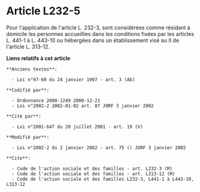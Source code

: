 # Article L232-5

Pour l'application de l'article L. 232-3, sont considérées comme résidant à domicile les personnes accueillies dans les
conditions fixées par les articles L. 441-1 à L. 443-10 ou hébergées dans un établissement visé au II de l'article L. 313-12.

**Liens relatifs à cet article**

	**Anciens textes**:

	  - Loi n°97-60 du 24 janvier 1997 - art. 3 (Ab)

	**Codifié par**:

	  - Ordonnance 2000-1249 2000-12-21
	  - Loi n°2002-2 2002-01-02 art. 87 JORF 3 janvier 2002

	**Cité par**:

	  - Loi n°2001-647 du 20 juillet 2001 - art. 19 (V)

	**Modifié par**:

	  - Loi n°2002-2 du 2 janvier 2002 - art. 75 () JORF 3 janvier 2002

	**Cite**:

	  - Code de l'action sociale et des familles - art. L232-3 (M)
	  - Code de l'action sociale et des familles - art. L313-12 (M)
	  - Code de l'action sociale et des familles L232-3, L441-1 à L443-10, L313-12

